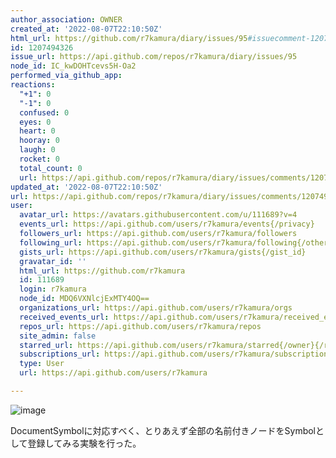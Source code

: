 ```yaml
---
author_association: OWNER
created_at: '2022-08-07T22:10:50Z'
html_url: https://github.com/r7kamura/diary/issues/95#issuecomment-1207494326
id: 1207494326
issue_url: https://api.github.com/repos/r7kamura/diary/issues/95
node_id: IC_kwDOHTcevs5H-Oa2
performed_via_github_app: 
reactions:
  "+1": 0
  "-1": 0
  confused: 0
  eyes: 0
  heart: 0
  hooray: 0
  laugh: 0
  rocket: 0
  total_count: 0
  url: https://api.github.com/repos/r7kamura/diary/issues/comments/1207494326/reactions
updated_at: '2022-08-07T22:10:50Z'
url: https://api.github.com/repos/r7kamura/diary/issues/comments/1207494326
user:
  avatar_url: https://avatars.githubusercontent.com/u/111689?v=4
  events_url: https://api.github.com/users/r7kamura/events{/privacy}
  followers_url: https://api.github.com/users/r7kamura/followers
  following_url: https://api.github.com/users/r7kamura/following{/other_user}
  gists_url: https://api.github.com/users/r7kamura/gists{/gist_id}
  gravatar_id: ''
  html_url: https://github.com/r7kamura
  id: 111689
  login: r7kamura
  node_id: MDQ6VXNlcjExMTY4OQ==
  organizations_url: https://api.github.com/users/r7kamura/orgs
  received_events_url: https://api.github.com/users/r7kamura/received_events
  repos_url: https://api.github.com/users/r7kamura/repos
  site_admin: false
  starred_url: https://api.github.com/users/r7kamura/starred{/owner}{/repo}
  subscriptions_url: https://api.github.com/users/r7kamura/subscriptions
  type: User
  url: https://api.github.com/users/r7kamura

---
```

![image](https://user-images.githubusercontent.com/111689/183312908-833e1fd6-5029-4bca-ac32-29071c0174b0.png)

DocumentSymbolに対応すべく、とりあえず全部の名前付きノードをSymbolとして登録してみる実験を行った。